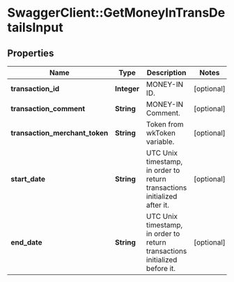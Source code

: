 # SwaggerClient::GetMoneyInTransDetailsInput

## Properties
Name | Type | Description | Notes
------------ | ------------- | ------------- | -------------
**transaction_id** | **Integer** | MONEY-IN ID. | [optional] 
**transaction_comment** | **String** | MONEY-IN Comment. | [optional] 
**transaction_merchant_token** | **String** | Token from wkToken variable. | [optional] 
**start_date** | **String** | UTC Unix timestamp, in order to return transactions initialized after it. | [optional] 
**end_date** | **String** | UTC Unix timestamp, in order to return transactions initialized before it. | [optional] 


